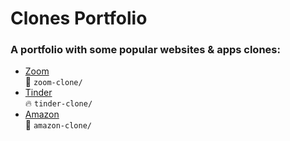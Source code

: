 # Clones Portfolio

### A portfolio with some popular websites & apps clones:

- [Zoom](https://zoom.us/) <br />
  📡 `zoom-clone/`
- [Tinder](https://tinder.com/) <br />
  🔥 `tinder-clone/`
- [Amazon](https://amazon.com/) <br />
  🛒 `amazon-clone/`
